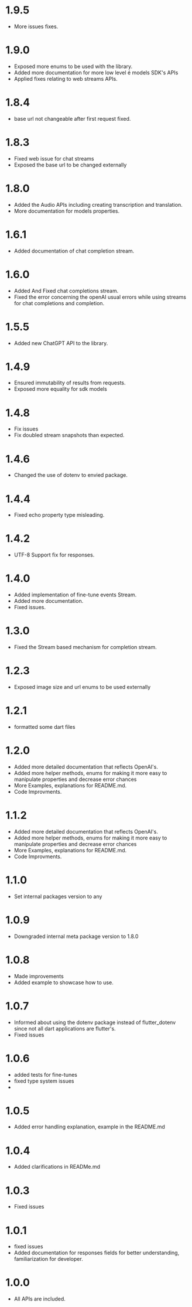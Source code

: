 # 1.9.5
 - More issues fixes.
# 1.9.0

- Exposed more enums to be used with the library.
- Added more documentation for more low level é models SDK's APIs
- Applied fixes relating to web streams APIs.

# 1.8.4

- base url not changeable after first request fixed.

# 1.8.3

- Fixed web issue for chat streams
- Exposed the base url to be changed externally

# 1.8.0

- Added the Audio APIs including creating transcription and translation.
- More documentation for models properties.

# 1.6.1

- Added documentation of chat completion stream.

# 1.6.0

- Added And Fixed chat completions stream.
- Fixed the error concerning the openAI usual errors while using streams for chat completions and completion.

# 1.5.5

- Added new ChatGPT API to the library.

# 1.4.9

- Ensured immutability of results from requests.
- Exposed more equality for sdk models

# 1.4.8

- Fix issues
- Fix doubled stream snapshots than expected.

# 1.4.6

- Changed the use of dotenv to envied package.

# 1.4.4

- Fixed echo property type misleading.

# 1.4.2

- UTF-8 Support fix for responses.

# 1.4.0

- Added implementation of fine-tune events Stream.
- Added more documentation.
- Fixed issues.

# 1.3.0

- Fixed the Stream based mechanism for completion stream.

# 1.2.3

- Exposed image size and url enums to be used externally

# 1.2.1

- formatted some dart files

# 1.2.0

- Added more detailed documentation that reflects OpenAI's.
- Added more helper methods, enums for making it more easy to manipulate properties and decrease error chances
- More Examples, explanations for README.md.
- Code Improvments.

# 1.1.2

- Added more detailed documentation that reflects OpenAI's.
- Added more helper methods, enums for making it more easy to manipulate properties and decrease error chances
- More Examples, explanations for README.md.
- Code Improvments.

# 1.1.0

- Set internal packages version to any

# 1.0.9

- Downgraded internal meta package version to 1.8.0

# 1.0.8

- Made improvements
- Added example to showcase how to use.

# 1.0.7

- Informed about using the dotenv package instead of flutter_dotenv since not all dart applications are flutter's.
- Fixed issues

# 1.0.6

- added tests for fine-tunes
- fixed type system issues
-

# 1.0.5

- Added error handling explanation, example in the README.md

# 1.0.4

- Added clarifications in READMe.md

# 1.0.3

- Fixed issues

# 1.0.1

- fixed issues
- Added documentation for responses fields for better understanding, familiarization for developer.

# 1.0.0

- All APIs are included.
